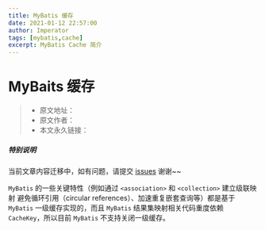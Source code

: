 ```yaml
---
title: MyBatis 缓存
date: 2021-01-12 22:57:00
author: Imperator
tags: [mybatis,cache]
excerpt: MyBatis Cache 简介
---
```


# MyBaits 缓存

> * 原文地址：[]()
> * 原文作者：[]()
> * 本文永久链接：[]()

##### **特别说明**

当前文章内容迁移中，如有问题，请提交 [issues](https://github.com/Starrier/starrier.github.io/issues) 谢谢~~

`MyBatis` 的一些关键特性（例如通过 `<association>` 和 `<collection>` 建立级联映射
避免循环引用（circular references）、加速重复嵌套查询等）都是基于 `MyBatis` 一级缓存实现的，而且 `MyBatis` 结果集映射相关代码重度依赖 `CacheKey`，所以目前 `MyBatis` 不支持关闭一级缓存。
